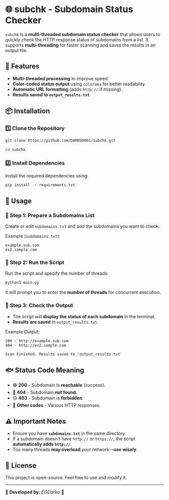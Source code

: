 # 🌐 subchk - Subdomain Status Checker

`subchk` is a **multi-threaded subdomain status checker** that allows users to quickly check the HTTP response status of subdomains from a list. It supports **multi-threading** for faster scanning and saves the results in an output file.

## 🚀 Features
- **Multi-threaded processing** to improve speed.
- **Color-coded status output** using `colorama` for better readability.
- **Automatic URL formatting** (adds `http://` if missing).
- **Results saved to `output_results.txt`**.

## 📦 Installation

### 1️⃣ Clone the Repository
```bash
git clone https://github.com/DARKO0001/subchk.git
```
``` bash
cd subchk
```
### 2️⃣ Install Dependencies
Install the required dependencies using:
```bash
pip install -r requirements.txt
```

## 🎯 Usage

### 🔹 **Step 1: Prepare a Subdomains List**
Create or edit `subdomains.txt` and add the subdomains you want to check.

Example (`subdomains.txt`):
```
example.sub.com
ex2.sample.com
```

### 🔹 **Step 2: Run the Script**
Run the script and specify the number of threads:
```bash
python3 main.py
```
It will prompt you to enter the **number of threads** for concurrent execution.

### 🔹 **Step 3: Check the Output**
- The script will **display the status of each subdomain** in the terminal.
- **Results are saved** in `output_results.txt`.

Example Output:
```
200 - http://example.sub.com
404 - http://ex2.sample.com

Scan Finished. Results saved to 'output_results.txt'
```

## 🐟 Status Code Meaning
- 🟢 **200** - Subdomain is **reachable** (success).
- 🔴 **404** - Subdomain **not found**.
- 🟡 **403** - Subdomain is **forbidden**.
- 🔵 **Other codes** - Various HTTP responses.

## ⚠️ Important Notes
- Ensure you have **`subdomains.txt`** in the same directory.
- If a subdomain doesn't have `http://` or `https://`, the script **automatically adds `http://`**.
- Too many threads **may overload** your network—**use wisely**.

## 📄 License
This project is open-source. Feel free to use and modify it.

---

🎯 **Developed by:** *EGDarko* 🚀

